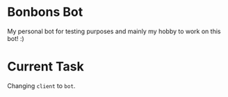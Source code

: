 # Bonbons Bot

My personal bot for testing purposes and mainly my hobby to work on this bot! :)

# Current Task

Changing `client` to `bot`.
